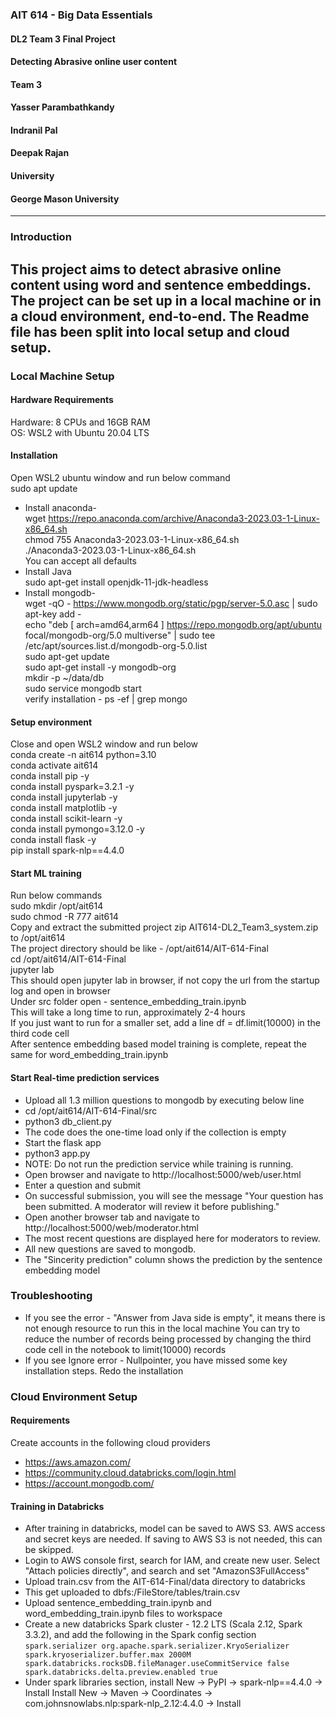 ### AIT 614 - Big Data Essentials 
#### DL2 Team 3 Final Project
#### Detecting Abrasive online user content
#### 
#### Team 3
#### Yasser Parambathkandy
#### Indranil Pal
#### Deepak Rajan
#### 
#### University
#### George Mason University

---
### Introduction
This project aims to detect abrasive online content using word and sentence embeddings. The project can be set up in a local machine or in a cloud environment, end-to-end.
The Readme file has been split into local setup and cloud setup.
---

### Local Machine Setup
#### Hardware Requirements  
Hardware: 8 CPUs and 16GB RAM  
OS: WSL2 with Ubuntu 20.04 LTS

#### Installation
Open WSL2 ubuntu window and run below command   
sudo apt update  
- Install anaconda-   
wget https://repo.anaconda.com/archive/Anaconda3-2023.03-1-Linux-x86_64.sh  
chmod 755 Anaconda3-2023.03-1-Linux-x86_64.sh  
./Anaconda3-2023.03-1-Linux-x86_64.sh  
You can accept all defaults
- Install Java  
sudo apt-get install openjdk-11-jdk-headless  
- Install mongodb-  
wget -qO - https://www.mongodb.org/static/pgp/server-5.0.asc | sudo apt-key add -  
echo "deb [ arch=amd64,arm64 ] https://repo.mongodb.org/apt/ubuntu focal/mongodb-org/5.0 multiverse" | sudo tee /etc/apt/sources.list.d/mongodb-org-5.0.list  
sudo apt-get update  
sudo apt-get install -y mongodb-org  
mkdir -p ~/data/db  
sudo service mongodb start  
verify installation - ps -ef | grep mongo

#### Setup environment
Close and open WSL2 window and run below   
conda create -n ait614 python=3.10  
conda activate ait614  
conda install pip -y  
conda install pyspark=3.2.1 -y  
conda install jupyterlab -y  
conda install matplotlib -y  
conda install scikit-learn -y  
conda install pymongo=3.12.0 -y  
conda install flask -y  
pip install spark-nlp==4.4.0  

#### Start ML training
Run below commands  
sudo mkdir /opt/ait614  
sudo chmod -R 777 ait614  
Copy and extract the submitted project zip AIT614-DL2_Team3_system.zip to /opt/ait614    
The project directory should be like - /opt/ait614/AIT-614-Final    
cd /opt/ait614/AIT-614-Final  
jupyter lab  
This should open jupyter lab in browser, if not copy the url from the startup log and open in browser    
Under src folder open - sentence_embedding_train.ipynb  
This will take a long time to run, approximately 2-4 hours   
If you just want to run for a smaller set, add a line df = df.limit(10000) in the third code cell  
After sentence embedding based model training is complete, repeat the same for word_embedding_train.ipynb      

#### Start Real-time prediction services
- Upload all 1.3 million questions to mongodb by executing below line  
- cd /opt/ait614/AIT-614-Final/src  
- python3 db_client.py  
- The code does the one-time load only if the collection is empty
- Start the flask app
- python3 app.py
- NOTE: Do not run the prediction service while training is running.
- Open browser and navigate to http://localhost:5000/web/user.html
- Enter a question and submit
- On successful submission, you will see the message "Your question has been submitted. A moderator will review it before publishing."
- Open another browser tab and navigate to http://localhost:5000/web/moderator.html
- The most recent questions are displayed here for moderators to review.
- All new questions are saved to mongodb.  
- The "Sincerity prediction" column shows the prediction by the sentence embedding model  

### Troubleshooting
- If you see the error - "Answer from Java side is empty", it means there is not enough resource to run this in the local machine
You can try to reduce the number of records being processed by changing the third code cell in the notebook to limit(10000) records
- If you see Ignore error - Nullpointer, you have missed some key installation steps. Redo the installation

### Cloud Environment Setup
#### Requirements  

Create accounts in the following cloud providers 
- https://aws.amazon.com/
- https://community.cloud.databricks.com/login.html
- https://account.mongodb.com/

#### Training in Databricks
- After training in databricks, model can be saved to AWS S3. AWS access and secret keys are needed. If saving to AWS S3 is not needed, this can be skipped.       
- Login to AWS console first, search for IAM, and create new user. Select "Attach policies directly", and search and set "AmazonS3FullAccess"    
- Upload train.csv from the AIT-614-Final/data directory to databricks    
- This get uploaded to dbfs:/FileStore/tables/train.csv  
- Upload sentence_embedding_train.ipynb and word_embedding_train.ipynb files to workspace
- Create a new databricks Spark cluster - 12.2 LTS (Scala 2.12, Spark 3.3.2), and add the following in the Spark config section  
    ` spark.serializer org.apache.spark.serializer.KryoSerializer  
      spark.kryoserializer.buffer.max 2000M  
      spark.databricks.rocksDB.fileManager.useCommitService false  
      spark.databricks.delta.preview.enabled true `
- Under spark libraries section, install New -> PyPI -> spark-nlp==4.4.0 -> Install
Install New -> Maven -> Coordinates -> com.johnsnowlabs.nlp:spark-nlp_2.12:4.4.0 -> Install


